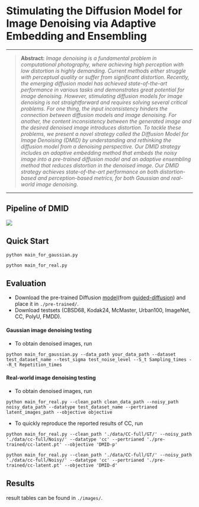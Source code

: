 # Stimulating the Diffusion Model for Image Denoising via Adaptive Embedding and Ensembling

<hr />

>**Abstract:** *Image denoising is a fundamental problem in computational photography, where achieving high perception with low distortion is highly demanding. Current methods either struggle with perceptual quality or suffer from significant distortion. Recently, the emerging diffusion model has achieved state-of-the-art performance in various tasks and demonstrates great potential for image denoising. However, stimulating diffusion models for image denoising is not straightforward and requires solving several critical problems. For one thing, the input inconsistency hinders the connection between diffusion models and image denoising. For another, the content inconsistency between the generated image and the desired denoised image introduces distortion. To tackle these problems, we present a novel strategy called the Diffusion Model for Image Denoising (DMID) by understanding and rethinking the diffusion model from a denoising perspective. Our DMID strategy includes an adaptive embedding method that embeds the noisy image into a pre-trained diffusion model and an adaptive ensembling method that reduces distortion in the denoised image. Our DMID strategy achieves state-of-the-art performance on both distortion-based and perception-based metrics, for both Gaussian and real-world image denoising.*
<hr />

## Pipeline of DMID
<img src = "./Images/fig3.jpg"> 


## Quick Start
```
python main_for_gaussian.py
```
```
python main_for_real.py
```

## Evaluation
- Download the pre-trained Diffusion [model](https://openaipublic.blob.core.windows.net/diffusion/jul-2021/256x256_diffusion_uncond.pt)(from [guided-diffusion](https://github.com/openai/guided-diffusion)) and place it in `./pre-trained/`.
- Download testsets (CBSD68, Kodak24, McMaster, Urban100, ImageNet, CC, PolyU, FMDD).

#### Gaussian image denoising testing
- To obtain denoised images, run
```
python main_for_gaussian.py --data_path your_data_path --dataset test_dataset_name --test_sigma test_noise_level --S_t Sampling_times --R_t Repetition_times
```


#### Real-world image denoising testing
- To obtain denoised images, run
```
python main_for_real.py --clean_path clean_data_path --noisy_path noisy_data_path --datatype test_dataset_name --pertrianed latent_images_path --objective objective
```

- To quickly reproduce the reported results of CC, run
```
python main_for_real.py --clean_path './data/CC-full/GT/' --noisy_path './data/cc-full/Noisy/' --datatype 'cc' --pertrianed './pre-trained/cc-latent.pt' --objective 'DMID-p'
```
```
python main_for_real.py --clean_path './data/CC-full/GT/' --noisy_path './data/cc-full/Noisy/' --datatype 'cc' --pertrianed './pre-trained/cc-latent.pt' --objective 'DMID-d'
```

## Results

result tables can be found in `./images/`.

